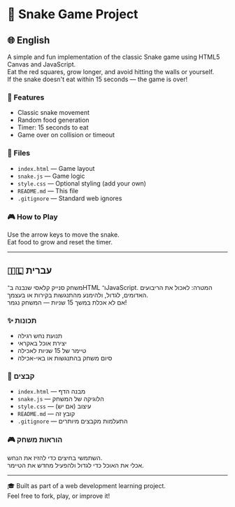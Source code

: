 # 🐍 Snake Game Project

## 🌐 English

A simple and fun implementation of the classic Snake game using HTML5 Canvas and JavaScript.  
Eat the red squares, grow longer, and avoid hitting the walls or yourself.  
If the snake doesn't eat within 15 seconds — the game is over!

### 🔧 Features
- Classic snake movement
- Random food generation
- Timer: 15 seconds to eat
- Game over on collision or timeout

### 📁 Files
- `index.html` — Game layout
- `snake.js` — Game logic
- `style.css` — Optional styling (add your own)
- `README.md` — This file
- `.gitignore` — Standard web ignores

### 🎮 How to Play
Use the arrow keys to move the snake.  
Eat food to grow and reset the timer.

---

## 🇮🇱 עברית

משחק סנייק קלאסי שנבנה ב־HTML ו־JavaScript.
המטרה: לאכול את הריבועים האדומים, לגדול, ולהימנע מהתנגשות בקירות או בעצמך.  
אם לא אכלת במשך 15 שניות — המשחק נגמר!

### ✨ תכונות
- תנועת נחש רגילה
- יצירת אוכל באקראי
- טיימר של 15 שניות לאכילה
- סיום משחק בהתנגשות או באי-אכילה

### 📁 קבצים
- `index.html` — מבנה הדף
- `snake.js` — הלוגיקה של המשחק
- `style.css` — עיצוב (אם יש)
- `README.md` — קובץ זה
- `.gitignore` — התעלמות מקבצים מיותרים

### 🎮 הוראות משחק
השתמשי בחיצים כדי להזיז את הנחש.  
אכלי את האוכל כדי לגדול ולהפעיל מחדש את הטיימר.

---

🎓 Built as part of a web development learning project.  
Feel free to fork, play, or improve it!

